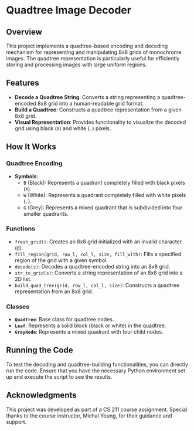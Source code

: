 # Quadtree Image Decoder

## Overview

This project implements a quadtree-based encoding and decoding mechanism for representing and manipulating 8x8 grids of monochrome images. The quadtree representation is particularly useful for efficiently storing and processing images with large uniform regions.

## Features

- **Decode a Quadtree String**: Converts a string representing a quadtree-encoded 8x8 grid into a human-readable grid format.
- **Build a Quadtree**: Constructs a quadtree representation from a given 8x8 grid.
- **Visual Representation**: Provides functionality to visualize the decoded grid using black (`X`) and white (`.`) pixels.

## How It Works

### Quadtree Encoding

- **Symbols**:
  - `B` (Black): Represents a quadrant completely filled with black pixels (`X`).
  - `W` (White): Represents a quadrant completely filled with white pixels (`.`).
  - `G` (Grey): Represents a mixed quadrant that is subdivided into four smaller quadrants.

### Functions

- `fresh_grid()`: Creates an 8x8 grid initialized with an invalid character (`@`).
- `fill_region(grid, row_l, col_l, size, fill_with)`: Fills a specified region of the grid with a given symbol.
- `decode(s)`: Decodes a quadtree-encoded string into an 8x8 grid.
- `str_to_grid(s)`: Converts a string representation of an 8x8 grid into a 2D list.
- `build_quad_tree(grid, row_l, col_l, size)`: Constructs a quadtree representation from an 8x8 grid.

### Classes

- **`QuadTree`**: Base class for quadtree nodes.
- **`Leaf`**: Represents a solid block (black or white) in the quadtree.
- **`GreyNode`**: Represents a mixed quadrant with four child nodes.

## Running the Code

To test the decoding and quadtree-building functionalities, you can directly run the code. Ensure that you have the necessary Python environment set up and execute the script to see the results.

## Acknowledgments

This project was developed as part of a CS 211 course assignment. Special thanks to the course instructor, Michal Young, for their guidance and support.

